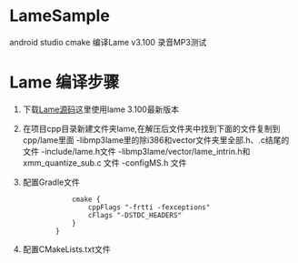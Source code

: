 # LameSample
android  studio cmake 编译Lame v3.100 录音MP3测试
# Lame 编译步骤
1. 下载[Lame源码](https://lame.sourceforge.io)这里使用lame 3.100最新版本

2. 在项目cpp目录新建文件夹lame,在解压后文件夹中找到下面的文件复制到cpp/lame里面
    -libmp3lame里的除i386和vector文件夹里全部.h、.c结尾的文件
    -include/lame.h文件
    -libmp3lame/vector/lame_intrin.h和 xmm_quantize_sub.c 文件
    -configMS.h 文件
3. 配置Gradle文件
    ```externalNativeBuild {
                cmake {
                    cppFlags "-frtti -fexceptions"
                    cFlags "-DSTDC_HEADERS"
                }
            }
    ```
4. 配置CMakeLists.txt文件
